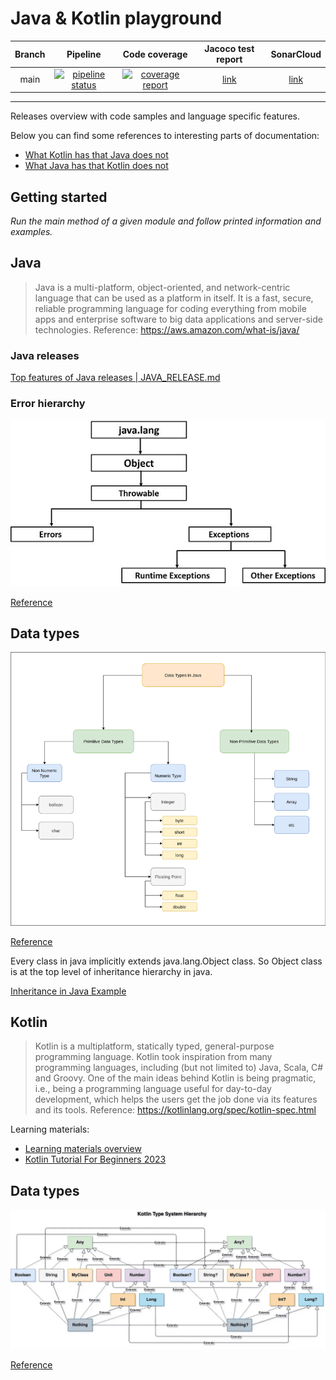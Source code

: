 # Java & Kotlin playground

| Branch |                                                                                            Pipeline                                                                                            |                                                                                         Code coverage                                                                                          |                                       Jacoco test report                                        |                                 SonarCloud                                 |
|:------:|:----------------------------------------------------------------------------------------------------------------------------------------------------------------------------------------------:|:----------------------------------------------------------------------------------------------------------------------------------------------------------------------------------------------:|:-----------------------------------------------------------------------------------------------:|:--------------------------------------------------------------------------:|
|  main  | [![pipeline status](https://gitlab.com/ShowMeYourCodeYouTube/java-kotlin-playground/badges/main/pipeline.svg)](https://gitlab.com/ShowMeYourCodeYouTube/java-kotlin-playground/-/commits/main) | [![coverage report](https://gitlab.com/ShowMeYourCodeYouTube/java-kotlin-playground/badges/main/coverage.svg)](https://gitlab.com/ShowMeYourCodeYouTube/java-kotlin-playground/-/commits/main) | [link](https://showmeyourcodeyoutube.gitlab.io/java-kotlin-playground/jacoco-report/index.html) | [link](https://sonarcloud.io/organizations/showmeyourcodeyoutube/projects) |

---


Releases overview with code samples and language specific features.

Below you can find some references to interesting parts of documentation:
- [What Kotlin has that Java does not](https://kotlinlang.org/docs/comparison-to-java.html#what-kotlin-has-that-java-does-not)
- [What Java has that Kotlin does not](https://kotlinlang.org/docs/comparison-to-java.html#what-java-has-that-kotlin-does-not)

## Getting started

*Run the main method of a given module and follow printed information and examples.*

## Java

> Java is a multi-platform, object-oriented, and network-centric language that can be used as a platform in itself. It is a fast, secure, reliable programming language for coding everything from mobile apps and enterprise software to big data applications and server-side technologies.
Reference: https://aws.amazon.com/what-is/java/

### Java releases

[Top features of Java releases | JAVA_RELEASE.md](JAVA_RELEASE.md)

### Error hierarchy

![img](images/java-exceptions.jpg)

[Reference](https://www.tutorialspoint.com/java/java_exceptions.htm)

## Data types

![img](images/java-data-types-768.png)

[Reference](https://www.geeksforgeeks.org/data-types-in-java/)

Every class in java implicitly extends java.lang.Object class. So Object class is at the top level of inheritance hierarchy in java.

[Inheritance in Java Example](https://www.digitalocean.com/community/tutorials/inheritance-java-example)

## Kotlin

> Kotlin is a multiplatform, statically typed, general-purpose programming language. Kotlin took inspiration from many programming languages, including (but not limited to) Java, Scala, C# and Groovy. One of the main ideas behind Kotlin is being pragmatic, i.e., being a programming language useful for day-to-day development, which helps the users get the job done via its features and its tools. Reference: https://kotlinlang.org/spec/kotlin-spec.html

Learning materials:
- [Learning materials overview](https://kotlinlang.org/docs/learning-materials-overview.html)
- [Kotlin Tutorial For Beginners 2023](https://www.youtube.com/watch?v=TEXaoSC_8lQ)

## Data types

![img](images/kotlin-datatypes.png)

[Reference](https://medium.com/@m.sandovalcalvo/kotlin-type-system-unveiling-the-mystery-50613f0db893)
